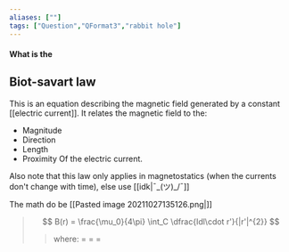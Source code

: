 ```yaml
---
aliases: [""]
tags: ["Question","QFormat3","rabbit hole"]
---
```


#### What is the
## Biot-savart law
This is an equation describing the magnetic field generated by a constant [[electric current]]. It relates the magnetic field to the:
- Magnitude
- Direction
- Length
- Proximity
Of the electric current.

Also note that this law only applies in magnetostatics (when the currents don't change with time), else use [[idk|¯\_(ツ)_/¯]]

The math do be [[Pasted image 20211027135126.png|]]

> $$ B(r) = \frac{\mu_0}{4\pi} \int_C \dfrac{Idl\cdot r'}{|r'|^{2}} $$ 
>> where:
>> $=$ 
>> $=$
>> $=$

